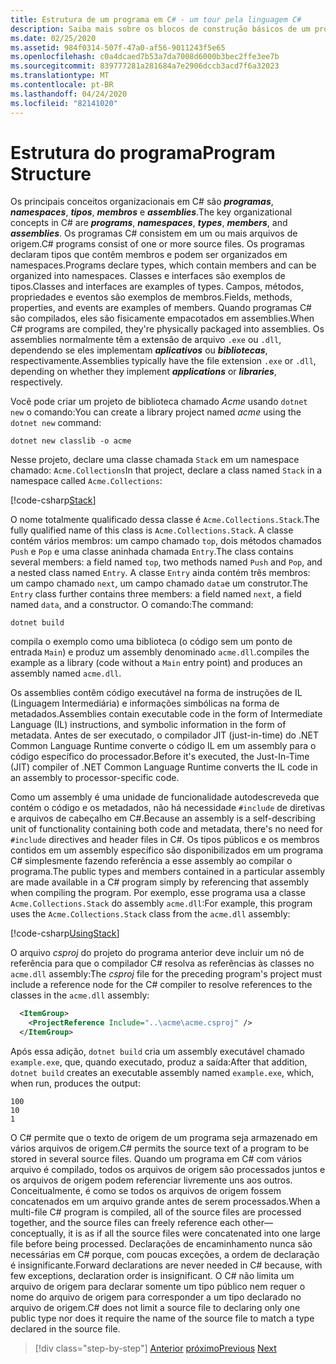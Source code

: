 ```yaml
---
title: Estrutura de um programa em C# - um tour pela linguagem C#
description: Saiba mais sobre os blocos de construção básicos de um programa em C#
ms.date: 02/25/2020
ms.assetid: 984f0314-507f-47a0-af56-9011243f5e65
ms.openlocfilehash: c0a4dcaed7b53a7da7008d6000b3bec2ffe3ee7b
ms.sourcegitcommit: 839777281a281684a7e2906dccb3acd7f6a32023
ms.translationtype: MT
ms.contentlocale: pt-BR
ms.lasthandoff: 04/24/2020
ms.locfileid: "82141020"
---
```

# <a name="program-structure"></a><span data-ttu-id="53281-103">Estrutura do programa</span><span class="sxs-lookup"><span data-stu-id="53281-103">Program Structure</span></span>

<span data-ttu-id="53281-104">Os principais conceitos organizacionais em C# são ***programas***, ***namespaces***, ***tipos***, ***membros*** e ***assemblies***.</span><span class="sxs-lookup"><span data-stu-id="53281-104">The key organizational concepts in C# are ***programs***, ***namespaces***, ***types***, ***members***, and ***assemblies***.</span></span> <span data-ttu-id="53281-105">Os programas C# consistem em um ou mais arquivos de origem.</span><span class="sxs-lookup"><span data-stu-id="53281-105">C# programs consist of one or more source files.</span></span> <span data-ttu-id="53281-106">Os programas declaram tipos que contêm membros e podem ser organizados em namespaces.</span><span class="sxs-lookup"><span data-stu-id="53281-106">Programs declare types, which contain members and can be organized into namespaces.</span></span> <span data-ttu-id="53281-107">Classes e interfaces são exemplos de tipos.</span><span class="sxs-lookup"><span data-stu-id="53281-107">Classes and interfaces are examples of types.</span></span> <span data-ttu-id="53281-108">Campos, métodos, propriedades e eventos são exemplos de membros.</span><span class="sxs-lookup"><span data-stu-id="53281-108">Fields, methods, properties, and events are examples of members.</span></span> <span data-ttu-id="53281-109">Quando programas C# são compilados, eles são fisicamente empacotados em assemblies.</span><span class="sxs-lookup"><span data-stu-id="53281-109">When C# programs are compiled, they're physically packaged into assemblies.</span></span> <span data-ttu-id="53281-110">Os assemblies normalmente têm a extensão de arquivo `.exe` ou `.dll`, dependendo se eles implementam ***aplicativos*** ou ***bibliotecas***, respectivamente.</span><span class="sxs-lookup"><span data-stu-id="53281-110">Assemblies typically have the file extension `.exe` or `.dll`, depending on whether they implement ***applications*** or ***libraries***, respectively.</span></span>

<span data-ttu-id="53281-111">Você pode criar um projeto de biblioteca chamado *Acme* usando `dotnet new` o comando:</span><span class="sxs-lookup"><span data-stu-id="53281-111">You can create a library project named *acme* using the `dotnet new` command:</span></span>

```dotnetcli
dotnet new classlib -o acme
```

<span data-ttu-id="53281-112">Nesse projeto, declare uma classe chamada `Stack` em um namespace chamado: `Acme.Collections`</span><span class="sxs-lookup"><span data-stu-id="53281-112">In that project, declare a class named `Stack` in a namespace called `Acme.Collections`:</span></span>

[!code-csharp[Stack](../../../samples/snippets/csharp/tour/program-structure/program.cs#L1-L34)]

<span data-ttu-id="53281-113">O nome totalmente qualificado dessa classe é `Acme.Collections.Stack`.</span><span class="sxs-lookup"><span data-stu-id="53281-113">The fully qualified name of this class is `Acme.Collections.Stack`.</span></span> <span data-ttu-id="53281-114">A classe contém vários membros: um campo chamado `top`, dois métodos chamados `Push` e `Pop` e uma classe aninhada chamada `Entry`.</span><span class="sxs-lookup"><span data-stu-id="53281-114">The class contains several members: a field named `top`, two methods named `Push` and `Pop`, and a nested class named `Entry`.</span></span> <span data-ttu-id="53281-115">A classe `Entry` ainda contém três membros: um campo chamado `next`, um campo chamado `data`e um construtor.</span><span class="sxs-lookup"><span data-stu-id="53281-115">The `Entry` class further contains three members: a field named `next`, a field named `data`, and a constructor.</span></span> <span data-ttu-id="53281-116">O comando:</span><span class="sxs-lookup"><span data-stu-id="53281-116">The command:</span></span>

```dotnetcli
dotnet build
```

<span data-ttu-id="53281-117">compila o exemplo como uma biblioteca (o código sem um ponto de entrada `Main`) e produz um assembly denominado `acme.dll`.</span><span class="sxs-lookup"><span data-stu-id="53281-117">compiles the example as a library (code without a `Main` entry point) and produces an assembly named `acme.dll`.</span></span>

<span data-ttu-id="53281-118">Os assemblies contêm código executável na forma de instruções de IL (Linguagem Intermediária) e informações simbólicas na forma de metadados.</span><span class="sxs-lookup"><span data-stu-id="53281-118">Assemblies contain executable code in the form of Intermediate Language (IL) instructions, and symbolic information in the form of metadata.</span></span> <span data-ttu-id="53281-119">Antes de ser executado, o compilador JIT (just-in-time) do .NET Common Language Runtime converte o código IL em um assembly para o código específico do processador.</span><span class="sxs-lookup"><span data-stu-id="53281-119">Before it's executed, the Just-In-Time (JIT) compiler of .NET Common Language Runtime converts the IL code in an assembly to processor-specific code.</span></span>

<span data-ttu-id="53281-120">Como um assembly é uma unidade de funcionalidade autodescreveda que contém o código e os metadados, não há necessidade `#include` de diretivas e arquivos de cabeçalho em C#.</span><span class="sxs-lookup"><span data-stu-id="53281-120">Because an assembly is a self-describing unit of functionality containing both code and metadata, there's no need for `#include` directives and header files in C#.</span></span> <span data-ttu-id="53281-121">Os tipos públicos e os membros contidos em um assembly específico são disponibilizados em um programa C# simplesmente fazendo referência a esse assembly ao compilar o programa.</span><span class="sxs-lookup"><span data-stu-id="53281-121">The public types and members contained in a particular assembly are made available in a C# program simply by referencing that assembly when compiling the program.</span></span> <span data-ttu-id="53281-122">Por exemplo, esse programa usa a classe `Acme.Collections.Stack` do assembly `acme.dll`:</span><span class="sxs-lookup"><span data-stu-id="53281-122">For example, this program uses the `Acme.Collections.Stack` class from the `acme.dll` assembly:</span></span>

[!code-csharp[UsingStack](../../../samples/snippets/csharp/tour/program-structure/Program.cs#L38-L52)]

<span data-ttu-id="53281-123">O arquivo *csproj* do projeto do programa anterior deve incluir um nó de referência para que o compilador C# resolva as referências às classes no `acme.dll` assembly:</span><span class="sxs-lookup"><span data-stu-id="53281-123">The *csproj* file for the preceding program's project must include a reference node for the C# compiler to resolve references to the classes in the `acme.dll` assembly:</span></span>

```xml
  <ItemGroup>
    <ProjectReference Include="..\acme\acme.csproj" />
  </ItemGroup>
```

<span data-ttu-id="53281-124">Após essa adição, `dotnet build` cria um assembly executável chamado `example.exe`, que, quando executado, produz a saída:</span><span class="sxs-lookup"><span data-stu-id="53281-124">After that addition, `dotnet build` creates an executable assembly named `example.exe`, which, when run, produces the output:</span></span>

```dotnetcli
100
10
1
```

<span data-ttu-id="53281-125">O C# permite que o texto de origem de um programa seja armazenado em vários arquivos de origem.</span><span class="sxs-lookup"><span data-stu-id="53281-125">C# permits the source text of a program to be stored in several source files.</span></span> <span data-ttu-id="53281-126">Quando um programa em C# com vários arquivo é compilado, todos os arquivos de origem são processados juntos e os arquivos de origem podem referenciar livremente uns aos outros. Conceitualmente, é como se todos os arquivos de origem fossem concatenados em um arquivo grande antes de serem processados.</span><span class="sxs-lookup"><span data-stu-id="53281-126">When a multi-file C# program is compiled, all of the source files are processed together, and the source files can freely reference each other—conceptually, it is as if all the source files were concatenated into one large file before being processed.</span></span> <span data-ttu-id="53281-127">Declarações de encaminhamento nunca são necessárias em C# porque, com poucas exceções, a ordem de declaração é insignificante.</span><span class="sxs-lookup"><span data-stu-id="53281-127">Forward declarations are never needed in C# because, with few exceptions, declaration order is insignificant.</span></span> <span data-ttu-id="53281-128">O C# não limita um arquivo de origem para declarar somente um tipo público nem requer o nome do arquivo de origem para corresponder a um tipo declarado no arquivo de origem.</span><span class="sxs-lookup"><span data-stu-id="53281-128">C# does not limit a source file to declaring only one public type nor does it require the name of the source file to match a type declared in the source file.</span></span>

>[!div class="step-by-step"]
><span data-ttu-id="53281-129">[Anterior](index.md)
>[próximo](types-and-variables.md)</span><span class="sxs-lookup"><span data-stu-id="53281-129">[Previous](index.md)
[Next](types-and-variables.md)</span></span>
